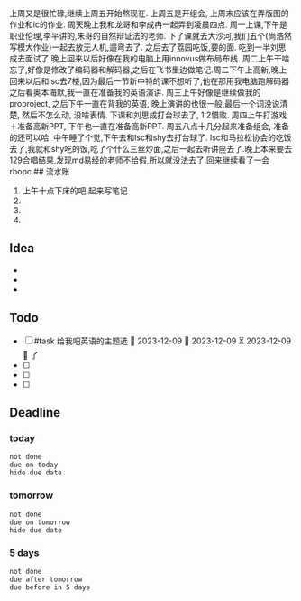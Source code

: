 上周又是很忙碌,继续上周五开始熬现在. 上周五是开组会, 上周末应该在弄版图的作业和ic的作业. 周天晚上我和龙哥和李成冉一起弄到凌晨四点. 
周一上课,下午是职业伦理,李平讲的,朱哥的自然辩证法的老师. 下了课就去大沙河,我们五个(尚浩然写模大作业)一起去放无人机,遛弯去了. 之后去了荔园吃饭,要的面. 吃到一半刘思成去面试了.晚上回来以后好像在我的电脑上用innovus做布局布线.
周二上午干啥忘了,好像是修改了编码器和解码器,之后在飞书里边做笔记.周二下午上高新,晚上回来以后和lsc去7楼,因为最后一节新中特的课不想听了,他在那用我电脑跑解码器之后看奥本海默,我一直在准备我的英语演讲. 
周三上午好像是继续做我的proproject, 之后下午一直在背我的英语, 晚上演讲的也很一般,最后一个词没说清楚, 然后不怎么动, 没啥表情. 下课和刘思成打台球去了, 1:2惜败.
周四上午打游戏＋准备高新PPT, 下午也一直在准备高新PPT.
周五八点十几分起来准备组会, 准备的还可以哈. 中午睡了个觉,下午去和lsc和shy去打台球了. lsc和马拉松协会的吃饭去了,我就和shy吃的饭,吃了个什么三丝炒面,之后一起去听讲座去了.晚上本来要去129合唱结果,发现md易经的老师不给假,所以就没法去了.回来继续看了一会rbopc.## 流水账
1. 上午十点下床的吧,起来写笔记
2. 
3. 
4. 

## Idea
- 
- 
- 

## Todo
- [ ] #task 给我吧英语的主题选 📅 2023-12-09 🛫 2023-12-09 ⏳ 2023-12-09 🔺 了
- [ ] 
- [ ] 
- [ ] 

## Deadline
### today
```tasks
not done
due on today
hide due date
```
### tomorrow
```tasks
not done
due on tomorrow
hide due date
```
### 5 days
```tasks
not done
due after tomorrow
due before in 5 days
```


